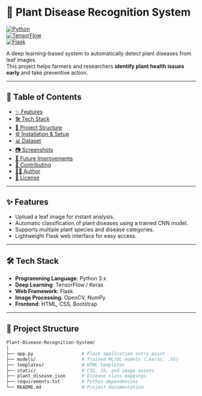 # 🌱 Plant Disease Recognition System  

[![Python](https://img.shields.io/badge/Python-3.x-blue?logo=python)](https://www.python.org/)  
[![TensorFlow](https://img.shields.io/badge/TensorFlow-2.x-orange?logo=tensorflow)](https://www.tensorflow.org/)  
[![Flask](https://img.shields.io/badge/Flask-web--framework-black?logo=flask)](https://flask.palletsprojects.com/)  

A deep learning–based system to automatically detect plant diseases from leaf images.  
This project helps farmers and researchers **identify plant health issues early** and take preventive action.  

---

## 📑 Table of Contents  
- [✨ Features](#-features)  
- [🛠️ Tech Stack](#%EF%B8%8F-tech-stack)  
- [📂 Project Structure](#-project-structure)  
- [⚙️ Installation & Setup](#%EF%B8%8F-installation--setup)  
- [📊 Dataset](#-dataset)  
- [📷 Screenshots](#-screenshots)  
- [🚀 Future Improvements](#-future-improvements)  
- [🤝 Contributing](#-contributing)  
- [👨‍💻 Author](#-author)  
- [📜 License](#-license)  

---

## ✨ Features  
- Upload a leaf image for instant analysis.  
- Automatic classification of plant diseases using a trained CNN model.  
- Supports multiple plant species and disease categories.  
- Lightweight Flask web interface for easy access.  

---

## 🛠️ Tech Stack  
- **Programming Language**: Python 3.x  
- **Deep Learning**: TensorFlow / Keras  
- **Web Framework**: Flask  
- **Image Processing**: OpenCV, NumPy  
- **Frontend**: HTML, CSS, Bootstrap  

---

## 📂 Project Structure  
```bash
Plant-Disease-Recognition-System/
│
├── app.py                  # Flask application entry point
├── models/                 # Trained ML/DL models (.keras, .h5)
├── templates/              # HTML templates
├── static/                 # CSS, JS, and image assets
├── plant_disease.json      # Disease class mappings
├── requirements.txt        # Python dependencies
└── README.md               # Project documentation

